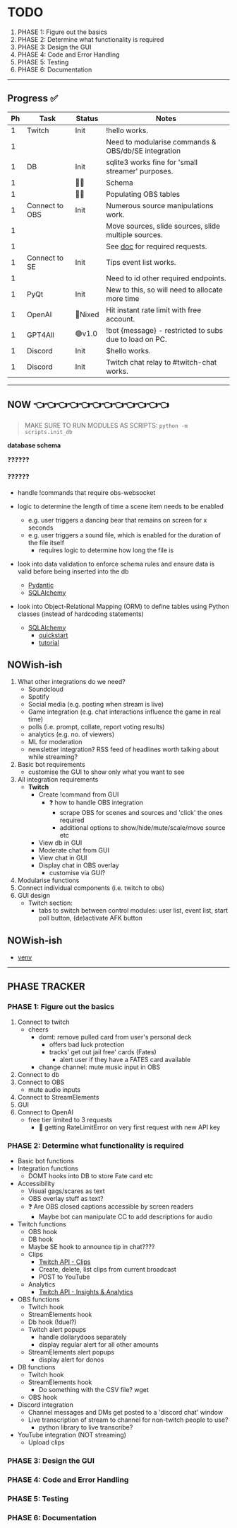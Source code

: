 # TODO

1. PHASE 1: Figure out the basics
2. PHASE 2: Determine what functionality is required
3. PHASE 3: Design the GUI
4. PHASE 4: Code and Error Handling
5. PHASE 5: Testing
6. PHASE 6: Documentation

---

## Progress ✅

| Ph  | Task           | Status  | Notes                                                  |
| --- | -------------- | ------- | ------------------------------------------------------ |
| 1   | Twitch         | Init    | !hello works.                                          |
| 1   |                |         | Need to modularise commands & OBS/db/SE integration    |
| 1   | DB             | Init    | sqlite3 works fine for 'small streamer' purposes.      |
| 1   |                | 👨‍💻      | Schema                                                 |
| 1   |                | 👨‍💻      | Populating OBS tables                                  |
| 1   | Connect to OBS | Init    | Numerous source manipulations work.                    |
| 1   |                |         | Move sources, slide sources, slide multiple sources.   |
| 1   |                |         | See [doc](obs.md) for required requests.               |
| 1   | Connect to SE  | Init    | Tips event list works.                                 |
| 1   |                |         | Need to id other required endpoints.                   |
| 1   | PyQt           | Init    | New to this, so will need to allocate more time        |
| 1   | OpenAI         | 🔴Nixed | Hit instant rate limit with free account.              |
| 1   | GPT4All        | 🟢v1.0  | !bot {message} - restricted to subs due to load on PC. |
| 1   | Discord        | Init    | $hello works.                                          |
| 1   | Discord        | Init    | Twitch chat relay to #twitch-chat works.               |

---

## NOW 👈👈👈👈👈👈👈👈👈👈👈👈

> MAKE SURE TO RUN MODULES AS SCRIPTS: `python -m scripts.init_db`

**database schema**

❓❓❓❓❓❓


❓❓❓❓❓❓

- handle !commands that require obs-websocket
- logic to determine the length of time a scene item needs to be enabled

  - e.g. user triggers a dancing bear that remains on screen for x seconds
  - e.g. user triggers a sound file, which is enabled for the duration of the file itself
    - requires logic to determine how long the file is

- look into data validation to enforce schema rules and ensure data is valid before being inserted into the db

  - [Pydantic](https://docs.pydantic.dev/latest/)
  - [SQLAlchemy](https://docs.sqlalchemy.org/en/20/orm/mapped_attributes.html#simple-validators)

- look into Object-Relational Mapping (ORM) to define tables using Python classes (instead of hardcoding statements)
  - [SQLAlchemy](https://www.sqlalchemy.org/)
    - [quickstart](https://docs.sqlalchemy.org/en/20/orm/quickstart.html)
    - [tutorial](https://docs.sqlalchemy.org/en/20/tutorial/index.html)

## NOWish-ish

1. What other integrations do we need?
   - Soundcloud
   - Spotify
   - Social media (e.g. posting when stream is live)
   - Game integration (e.g. chat interactions influence the game in real time)
   - polls (i.e. prompt, collate, report voting results)
   - analytics (e.g. no. of viewers)
   - ML for moderation
   - newsletter integration? RSS feed of headlines worth talking about while streaming?
2. Basic bot requirements
   - customise the GUI to show only what you want to see
3. All integration requirements
   - **Twitch**
     - Create !command from GUI
       - ❓ how to handle OBS integration
         - scrape OBS for scenes and sources and 'click' the ones required
         - additional options to show/hide/mute/scale/move source etc
     - View db in GUI
     - Moderate chat from GUI
     - View chat in GUI
     - Display chat in OBS overlay
       - customise via GUI?
4. Modularise functions
5. Connect individual components (i.e. twitch to obs)
6. GUI design
   - Twitch section:
     - tabs to switch between control modules: user list, event list, start poll button, (de)activate AFK button

## NOWish-ish

- [venv](https://docs.python.org/3/library/venv.html)

---

## PHASE TRACKER

### PHASE 1: Figure out the basics

1. Connect to twitch
   - cheers
     - domt: remove pulled card from user's personal deck
       - offers bad luck protection
       - tracks' get out jail free' cards (Fates)
         - alert user if they have a FATES card available
     - change channel: mute music input in OBS
2. Connect to db
3. Connect to OBS
   - mute audio inputs
4. Connect to StreamElements
5. GUI
6. Connect to OpenAI
   - free tier limited to 3 requests
     - 🛑 getting RateLimitError on very first request with new API key

### PHASE 2: Determine what functionality is required

- Basic bot functions
- Integration functions
  - DOMT hooks into DB to store Fate card etc
- Accessibility
  - Visual gags/scares as text
  - OBS overlay stuff as text?
  - ❓ Are OBS closed captions accessible by screen readers
    - Maybe bot can manipulate CC to add descriptions for audio
- Twitch functions
  - OBS hook
  - DB hook
  - Maybe SE hook to announce tip in chat????
  - Clips
    - [Twitch API - Clips](https://dev.twitch.tv/docs/api/clips/)
    - Create, delete, list clips from current broadcast
    - POST to YouTube
  - Analytics
    - [Twitch API - Insights & Analytics](https://dev.twitch.tv/docs/insights/#game-developer-analytics)
- OBS functions
  - Twitch hook
  - StreamElements hook
  - Db hook (!duel?)
  - Twitch alert popups
    - handle dollarydoos separately
    - display regular alert for all other amounts
  - StreamElements alert popups
    - display alert for donos
- DB functions
  - Twitch hook
  - StreamElements hook
    - Do something with the CSV file? wget
  - OBS hook
- Discord integration
  - Channel messages and DMs get posted to a 'discord chat' window
  - Live transcription of stream to channel for non-twitch people to use?
    - python library to live transcribe?
- YouTube integration (NOT streaming)
  - Upload clips

### PHASE 3: Design the GUI

### PHASE 4: Code and Error Handling

### PHASE 5: Testing

### PHASE 6: Documentation
